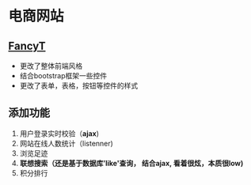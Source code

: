 # 电商网站

## [FancyT](http://123.207.163.104/fancyt/)

- 更改了整体前端风格
- 结合bootstrap框架一些控件
- 更改了表单，表格，按钮等控件的样式

## 添加功能
  1. 用户登录实时校验（**ajax**)
  2. 网站在线人数统计（listenner)
  3. 浏览足迹
  4. **联想搜索（还是基于数据库’like'查询， 结合ajax, 看着很炫，本质很low)**
  5. 积分排行
